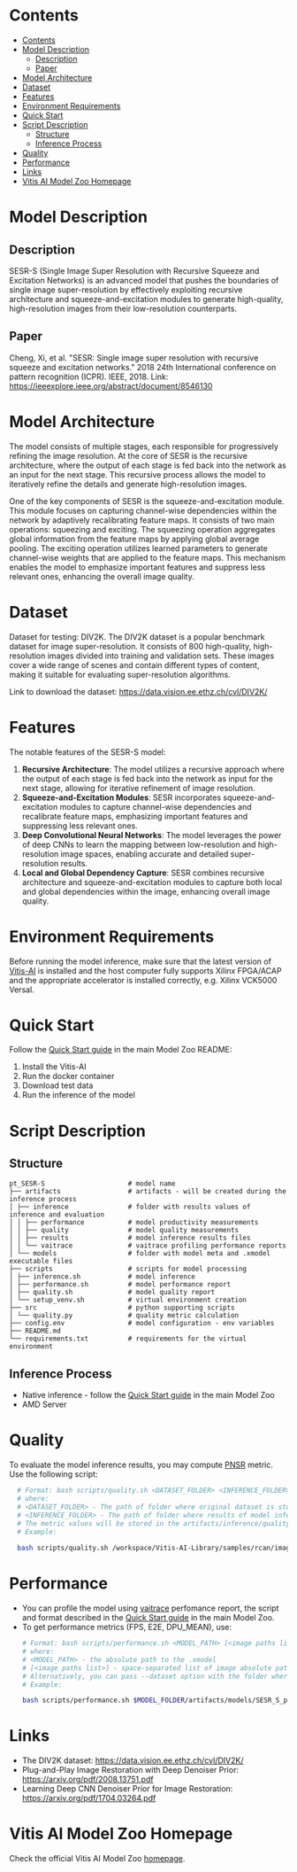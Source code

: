 ﻿# Contents

- [Contents](#contents)
- [Model Description](#model-description)
  - [Description](#description)
  - [Paper](#paper)
- [Model Architecture](#model-architecture)
- [Dataset](#dataset)
- [Features](#features)
- [Environment Requirements](#environment-requirements)
- [Quick Start](#quick-start)
- [Script Description](#script-description)
  - [Structure](#structure)
  - [Inference Process](#inference-process)
- [Quality](#quality)
- [Performance](#performance)
- [Links](#links)
- [Vitis AI Model Zoo Homepage](#vitis-ai-model-zoo-homepage)

# Model Description

## Description

SESR-S (Single Image Super Resolution with Recursive Squeeze and Excitation Networks) is an advanced model that pushes 
the boundaries of single image super-resolution by effectively exploiting recursive architecture and squeeze-and-excitation 
modules to generate high-quality, high-resolution images from their low-resolution counterparts.


## Paper

Cheng, Xi, et al. "SESR: Single image super resolution with recursive squeeze and excitation networks." 
2018 24th International conference on pattern recognition (ICPR). IEEE, 2018. 
Link: https://ieeexplore.ieee.org/abstract/document/8546130

# Model Architecture

The model consists of multiple stages, each responsible for progressively refining the image resolution. 
At the core of SESR is the recursive architecture, where the output of each stage is fed back into the network as an input 
for the next stage. This recursive process allows the model to iteratively refine the details and generate high-resolution images.

One of the key components of SESR is the squeeze-and-excitation module. 
This module focuses on capturing channel-wise dependencies within the network by adaptively recalibrating feature maps. 
It consists of two main operations: squeezing and exciting. The squeezing operation aggregates global information from the 
feature maps by applying global average pooling. The exciting operation utilizes learned parameters to generate channel-wise 
weights that are applied to the feature maps. This mechanism enables the model to emphasize important features and suppress less relevant ones, 
enhancing the overall image quality.

# Dataset

Dataset for testing: DIV2K. The DIV2K dataset is a popular benchmark dataset for image super-resolution.
It consists of 800 high-quality, high-resolution images divided into training and validation sets. 
These images cover a wide range of scenes and contain different types of content, making it suitable for evaluating super-resolution algorithms.

Link to download the  dataset: https://data.vision.ee.ethz.ch/cvl/DIV2K/

# Features

The notable features of the SESR-S model:

1. **Recursive Architecture**: The model utilizes a recursive approach where the output of each stage is fed back into the network as input for the next stage, allowing for iterative refinement of image resolution.
2. **Squeeze-and-Excitation Modules**: SESR incorporates squeeze-and-excitation modules to capture channel-wise dependencies and recalibrate feature maps, emphasizing important features and suppressing less relevant ones.
3. **Deep Convolutional Neural Networks**: The model leverages the power of deep CNNs to learn the mapping between low-resolution and high-resolution image spaces, enabling accurate and detailed super-resolution results.
4. **Local and Global Dependency Capture**: SESR combines recursive architecture and squeeze-and-excitation modules to capture both local and global dependencies within the image, enhancing overall image quality.

# Environment Requirements

Before running the model inference, make sure that the latest version of
[Vitis-AI](https://xilinx.github.io/Vitis-AI/docs/install/install.html) is installed and the host computer fully supports
Xilinx FPGA/ACAP and the appropriate accelerator is installed correctly, e.g. Xilinx VCK5000 Versal.

# Quick Start

Follow the [Quick Start guide](../../../README.md#quick-start) in the main Model Zoo README:

1. Install the Vitis-AI
2. Run the docker container
3. Download test data
4. Run the inference of the model

# Script Description

## Structure

```text
pt_SESR-S                     # model name 
├── artifacts                 # artifacts - will be created during the inference process
│ ├── inference               # folder with results values of inference and evaluation
│ │ ├── performance           # model productivity measurements
│ │ ├── quality               # model quality measurements
│ │ ├── results               # model inference results files
│ │ └── vaitrace              # vaitrace profiling performance reports
│ └── models                  # folder with model meta and .xmodel executable files
├── scripts                   # scripts for model processing 
│ ├── inference.sh            # model inference
│ ├── performance.sh          # model performance report
│ ├── quality.sh              # model quality report
│ └── setup_venv.sh           # virtual environment creation
├── src                       # python supporting scripts
│ └── quality.py              # quality metric calculation
├── config.env                # model configuration - env variables
├── README.md
└── requirements.txt          # requirements for the virtual environment
```

## Inference Process

- Native inference - follow the [Quick Start guide](../../../README.md#quick-start) in the main Model Zoo
- AMD Server

# Quality

To evaluate the model inference results, you may compute [PNSR](https://en.wikipedia.org/wiki/Peak_signal-to-noise_ratio) metric.
Use the following script:

```bash
  # Format: bash scripts/quality.sh <DATASET_FOLDER> <INFERENCE_FOLDER>
  # where:
  # <DATASET_FOLDER> - The path of folder where original dataset is stored.
  # <INFERENCE_FOLDER> - The path of folder where results of model inference is stored.
  # The metric values will be stored in the artifacts/inference/quality/psnr.txt file
  # Example:
  
  bash scripts/quality.sh /workspace/Vitis-AI-Library/samples/rcan/images/ $MODEL_FOLDER/artifacts/inference/results/
```

# Performance

- You can profile the model using [vaitrace](https://docs.xilinx.com/r/en-US/ug1414-vitis-ai/Starting-a-Simple-Trace-with-vaitrace) perfomance report,
  the script and format described in the [Quick Start guide](../../../README.md#vaitrace) in the main Model Zoo.
- To get performance metrics (FPS, E2E, DPU_MEAN), use:
  ```bash
  # Format: bash scripts/performance.sh <MODEL_PATH> [<image paths list>]
  # where:
  # <MODEL_PATH> - the absolute path to the .xmodel
  # [<image paths list>] - space-separated list of image absolute paths
  # Alternatively, you can pass --dataset option with the folder where images are stored.
  # Example:

  bash scripts/performance.sh $MODEL_FOLDER/artifacts/models/SESR_S_pt/SESR_S_pt.xmodel --dataset /workspace/Vitis-AI-Library/samples/rcan/images/
  ```


# Links

- The DIV2K dataset: https://data.vision.ee.ethz.ch/cvl/DIV2K/
- Plug-and-Play Image Restoration with Deep Denoiser Prior: https://arxiv.org/pdf/2008.13751.pdf
- Learning Deep CNN Denoiser Prior for Image Restoration: https://arxiv.org/pdf/1704.03264.pdf


# Vitis AI Model Zoo Homepage

Check the official Vitis AI Model Zoo [homepage](https://github.com/Xilinx/Vitis-AI/tree/master/model_zoo).
